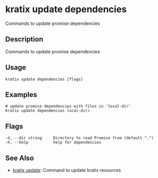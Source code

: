 # kratix update dependencies
Commands to update promise dependencies

## Description
Commands to update promise dependencies

## Usage
```
kratix update dependencies [flags]
```

## Examples
```
# update promise dependencies with files in 'local-dir'
Kratix update dependencies local-dir/
```

## Flags
```
-d, --dir string     Directory to read Promise from (default ".")
-h, --help           help for dependencies
```


## See Also

* [kratix update](/main/kratix-cli/reference/kratix-update): Command to update kratix resources

